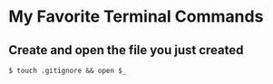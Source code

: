 # My Favorite Terminal Commands

## Create and open the file you just created
`$ touch .gitignore && open $_`
